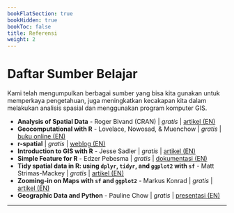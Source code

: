 ```yaml
---
bookFlatSection: true
bookHidden: true
bookToc: false
title: Referensi
weight: 2
---
```


# Daftar Sumber Belajar

Kami telah mengumpulkan berbagai sumber yang bisa kita gunakan untuk memperkaya pengetahuan, juga meningkatkan kecakapan kita dalam melakukan analisis spasial dan menggunakan program komputer GIS.

- **Analysis of Spatial Data** - Roger Bivand (CRAN) | _gratis_ | [artikel (EN)](https://cran.r-project.org/web/views/Spatial.html)
- **Geocomputational with R** - Lovelace, Nowosad, & Muenchow | _gratis_ | [buku online (EN)](https://geocompr.robinlovelace.net/)
- **r-spatial** | _gratis_ | [weblog (EN)](https://www.r-spatial.org/)
- **Introduction to GIS with R** - Jesse Sadler | _gratis_ | [artikel (EN)](https://www.jessesadler.com/post/gis-with-r-intro/)
- **Simple Feature for R** - Edzer Pebesma | _gratis_ | [dokumentasi (EN)](https://r-spatial.github.io/sf/)
- **Tidy spatial data in R: using `dplyr`, `tidyr`, and `ggplot2` with `sf`** - Matt Strimas-Mackey | _gratis_ | [artikel (EN)](http://strimas.com/r/tidy-sf/)
- **Zooming-in on Maps with `sf` and `ggplot2`** - Markus Konrad | _gratis_ | [artikel (EN)](https://datascience.blog.wzb.eu/2019/04/30/zooming-in-on-maps-with-sf-and-ggplot2/)
- **Geographic Data and Python** - Pauline Chow | _gratis_ | [presentasi (EN)](https://docs.google.com/presentation/d/1BGnVi2wIhS1RdqEdSXjDHHdsZcnarBrIbZ646nbH7g4/edit#slide=id.p)

-----